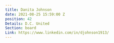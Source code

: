 ```yaml
---
title: Danita Johnson
date: 2021-08-25 15:59:00 Z
position: 42
Details: D.C. United
Section: board
Link: https://www.linkedin.com/in/djohnson1913/
---
```


